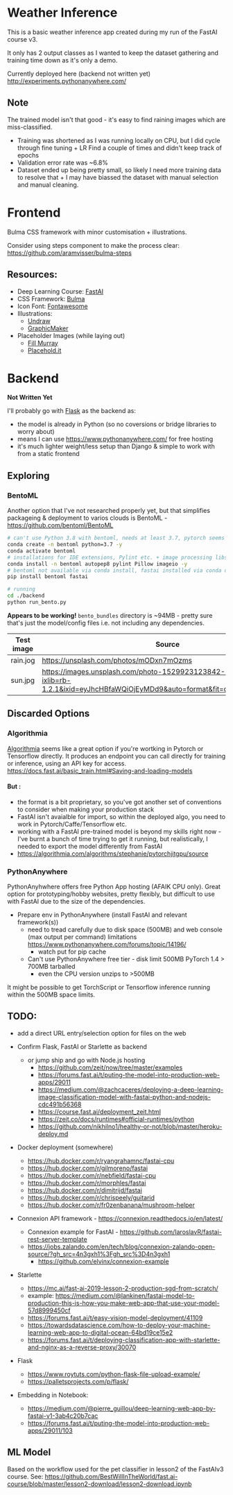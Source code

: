 # Weather Inference

This is a basic weather inference app created during my run of the FastAI course v3.

It only has 2 output classes as I wanted to keep the dataset gathering and training time down as it's only a demo.

Currently deployed here (backend not written yet) http://experiments.pythonanywhere.com/

## Note
The trained model isn't that good - it's easy to find raining images which are miss-classified.
* Training was shortened as I was running locally on CPU, but I did cycle through fine tuning + LR Find a couple of times and didn't keep track of epochs
* Validation error rate was ~6.8%
* Dataset ended up being pretty small, so likely I need more training data to resolve that + I may have biassed the dataset with manual selection and manual cleaning.

# Frontend

Bulma CSS framework with minor customisation + illustrations.

Consider using steps component to make the process clear: https://github.com/aramvisser/bulma-steps


## Resources:

* Deep Learning Course: [FastAI](https://course.fast.ai)
* CSS Framework: [Bulma](http://bulma.io)
* Icon Font: [Fontawesome](https://fontawesome.com)
* Illustrations: 
  * [Undraw](https://undraw.co)
  * [GraphicMaker](https://designs.ai/graphicmaker)
* Placeholder Images (while laying out)
  * [Fill Murray](https://www.fillmurray.com/1920/1080")
  * [Placehold.it](http://placehold.it/256x256)


# Backend
**Not Written Yet**

I'll probably go with [Flask](https://palletsprojects.com/p/flask/) as the backend as:
* the model is already in Python (so no coversions or bridge libraries to worry about)
* means I can use https://www.pythonanywhere.com/ for free hosting
* it's much lighter weight/less setup than Django & simple to work with from a static frontend


## Exploring

### BentoML
Another option that I've not researched properly yet, but that simplifies packageing & deployment to varios clouds is BentoML - https://github.com/bentoml/BentoML

```sh
# can't use Python 3.8 with bentoml, needs at least 3.7, pytorch seems to need 3.7 still
conda create -n bentoml python=3.7 -y
conda activate bentoml
# installations for IDE extensions, Pylint etc. + image processing libs
conda install -n bentoml autopep8 pylint Pillow imageio -y
# bentoml not available via conda install, fastai installed via conda doesn't work with this, so use pip for that too
pip install bentoml fastai

# running
cd ./backend
python run_bento.py
```
**Appears to be working!**
`bento_bundles` directory is ~94MB - pretty sure that's just the model/config files i.e. not including any dependencies.


| Test image | Source |
| ---------- | ------ |
| rain.jog   | https://unsplash.com/photos/mODxn7mOzms |
| sun.jpg    | https://images.unsplash.com/photo-1529923123842-3310dfdc0b10?ixlib=rb-1.2.1&ixid=eyJhcHBfaWQiOjEyMDd9&auto=format&fit=crop&w=1950&q=80 |


## Discarded Options
### Algorithmia
[Algorithmia](https://algorithmia.com/) seems like a great option if you're wortking in Pytorch or Tensorflow directly.  It produces an endpoint you can call directly for training or inference, using an API key for access.
https://docs.fast.ai/basic_train.html#Saving-and-loading-models

#### But :
* the format is a bit proprietary, so you've got another set of conventions to consider when making your production stack
* FastAI isn't avaialble for import, so within the deployed algo, you need to work in Pytorch/Caffe/Tensorflow etc.
* working with a FastAI pre-trained model is beyond my skills right now - I've burnt a bunch of time trying to get it running, but realistically, I needed to export the model differently from FastAI
* https://algorithmia.com/algorithms/stephanie/pytorchjitgpu/source
### PythonAnywhere
PythonAnyhwhere offers free Python App hosting (AFAIK CPU only).
Great option for prototyping/hobby websites, pretty flexibly, but difficult to use with FastAI due to the size of the dependencies.

* Prepare env in PythonAnywhere (install FastAI and relevant framework(s))
  * need to tread carefully due to disk space (500MB) and web console (max output per command) limitations https://www.pythonanywhere.com/forums/topic/14196/
    * watch put for pip cache
  * Can't use PythonAnywhere free tier - disk limit 500MB PyTorch 1.4 > 700MB tarballed
    * even the CPU version unzips to >500MB

It might be possible to get TorchScript or Tensorflow inference running within the 500MB space limits.

## TODO:

* add a direct URL entry/selection option for files on the web
* Confirm Flask, FastAI or Starlette as backend
  * or jump ship and go with Node.js hosting 
    * https://github.com/zeit/now/tree/master/examples
    * https://forums.fast.ai/t/puting-the-model-into-production-web-apps/29011
    * https://medium.com/@zachcaceres/deploying-a-deep-learning-image-classification-model-with-fastai-python-and-nodejs-cdc491b56368
    * https://course.fast.ai/deployment_zeit.html
    * https://zeit.co/docs/runtimes#official-runtimes/python
    * https://github.com/nikhilno1/healthy-or-not/blob/master/heroku-deploy.md
* Docker deployment (somewhere)
  * https://hub.docker.com/r/ryangrahamnc/fastai-cpu
  * https://hub.docker.com/r/gilmoreno/fastai
  * https://hub.docker.com/r/nebfield/fastai-cpu
  * https://hub.docker.com/r/morphles/fastai
  * https://hub.docker.com/r/dimitrijd/fastai
  * https://hub.docker.com/r/chrispeely/guitarid
  * https://hub.docker.com/r/fr0zenbanana/mushroom-helper
* Connexion API framework - https://connexion.readthedocs.io/en/latest/
  * Connexion example for FastAI - https://github.com/IaroslavR/fastai-rest-server-template
  * https://jobs.zalando.com/en/tech/blog/connexion-zalando-open-source/?gh_src=4n3gxh1%3Fgh_src%3D4n3gxh1
    * https://github.com/elvinx/connexion-example
* Starlette 
  * https://mc.ai/fast-ai-2019-lesson-2-production-sgd-from-scratch/
  * example: https://medium.com/@lankinen/fastai-model-to-production-this-is-how-you-make-web-app-that-use-your-model-57d8999450cf
  * https://forums.fast.ai/t/easy-vision-model-deployment/41109
  * https://towardsdatascience.com/how-to-deploy-your-machine-learning-web-app-to-digital-ocean-64bd19ce15e2
  * https://forums.fast.ai/t/deploying-classification-app-with-starlette-and-nginx-as-a-reverse-proxy/30070
* Flask
  * https://www.roytuts.com/python-flask-file-upload-example/
  * https://palletsprojects.com/p/flask/

* Embedding in Notebook:
  * https://medium.com/@pierre_guillou/deep-learning-web-app-by-fastai-v1-3ab4c20b7cac
  * https://forums.fast.ai/t/puting-the-model-into-production-web-apps/29011/103


## ML Model
Based on the workflow used for the pet classifier in lesson2 of the FastAIv3 course.
See: https://github.com/BestWillInTheWorld/fast.ai-course/blob/master/lesson2-download/lesson2-download.ipynb